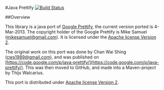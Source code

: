 #Java Prettify
[![Build Status](https://travis-ci.org/twalcari/java-prettify.svg?branch=trunk)](https://travis-ci.org/twalcari/java-prettify)

##Overview

This library is a java port of [Google Prettify](http://google-code-prettify.googlecode.com/), the current version ported is 4-Mar-2013. 
The copyright holder of the Google Prettify is Mike Samuel (mikesamuel@gmail.com). It is licensed under the [Apache license Version 2](http://www.opensource.org/licenses/Apache-2.0). 

The original work on this port was done by Chan Wai Shing (cws1989@gmail.com), and was published on [https://code.google.com/p/java-prettify/](https://code.google.com/p/java-prettify/).
This was then moved to GitHub, and made into a Maven-project by Thijs Walcarius.

This port is distributed under [Apache license Version 2](http://www.opensource.org/licenses/Apache-2.0).

